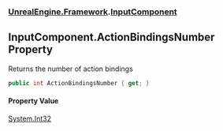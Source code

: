 ### [UnrealEngine.Framework](UnrealEngine_Framework.md 'UnrealEngine.Framework').[InputComponent](InputComponent.md 'UnrealEngine.Framework.InputComponent')
## InputComponent.ActionBindingsNumber Property
Returns the number of action bindings  
```csharp
public int ActionBindingsNumber { get; }
```
#### Property Value
[System.Int32](https://docs.microsoft.com/en-us/dotnet/api/System.Int32 'System.Int32')
